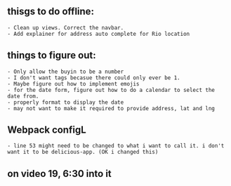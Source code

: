 ## thisgs to do offline:
    - Clean up views. Correct the navbar.
    - Add explainer for address auto complete for Rio location


## things to figure out:
    - Only allow the buyin to be a number
    - I don't want tags becasue there could only ever be 1.
    - Maybe figure out how to implement emojis
    - for the date form, figure out how to do a calendar to select the date from.
    - properly format to display the date
    - may not want to make it required to provide address, lat and lng


## Webpack configL
    - line 53 might need to be changed to what i want to call it. i don't want it to be delicious-app. (OK i changed this)

## on video 19, 6:30 into it    